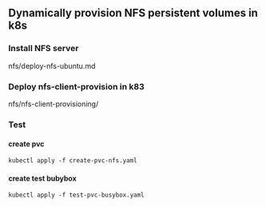 ## Dynamically provision NFS persistent volumes in k8s

###  Install NFS server

nfs/deploy-nfs-ubuntu.md

### Deploy nfs-client-provision in k83

nfs/nfs-client-provisioning/

### Test
#### create pvc
```
kubectl apply -f create-pvc-nfs.yaml
```

#### create test bubybox
```
kubectl apply -f test-pvc-busybox.yaml
```
